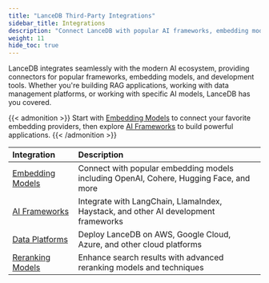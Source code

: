 ```yaml
---
title: "LanceDB Third-Party Integrations"
sidebar_title: Integrations
description: "Connect LanceDB with popular AI frameworks, embedding models, and development tools"
weight: 11
hide_toc: true
---
```


LanceDB integrates seamlessly with the modern AI ecosystem, providing connectors for popular frameworks, embedding models, and development tools. Whether you're building RAG applications, working with data management platforms, or working with specific AI models, LanceDB has you covered.

{{< admonition >}}
Start with [Embedding Models](/docs/integrations/embedding/) to connect your favorite embedding providers, then explore [AI Frameworks](/docs/integrations/frameworks/) to build powerful applications.
{{< /admonition >}}

| Integration | Description |
|:------------|:-------------|
| [Embedding Models](/docs/integrations/embedding/) | Connect with popular embedding models including OpenAI, Cohere, Hugging Face, and more |
| [AI Frameworks](/docs/integrations/frameworks/) | Integrate with LangChain, LlamaIndex, Haystack, and other AI development frameworks |
| [Data Platforms](/docs/integrations/platforms/) | Deploy LanceDB on AWS, Google Cloud, Azure, and other cloud platforms |
| [Reranking Models](/docs/integrations/reranking/) | Enhance search results with advanced reranking models and techniques |
